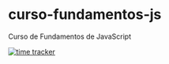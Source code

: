 # curso-fundamentos-js

Curso de Fundamentos de JavaScript

[![time
tracker](https://wakatime.com/badge/github/resparzasoto/curso-fundamentos-js.svg)](https://wakatime.com/badge/github/resparzasoto/curso-fundamentos-js)
